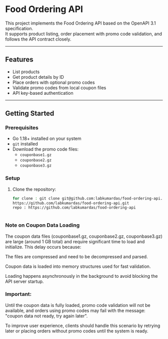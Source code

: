 # Food Ordering API

This project implements the Food Ordering API based on the OpenAPI 3.1 specification.  
It supports product listing, order placement with promo code validation, and follows the API contract closely.

---

## Features

- List products  
- Get product details by ID  
- Place orders with optional promo codes  
- Validate promo codes from local coupon files  
- API key-based authentication

---

## Getting Started

### Prerequisites

- Go 1.18+ installed on your system  
- `git` installed  
- Download the promo code files:  
  - `couponbase1.gz`  
  - `couponbase2.gz`  
  - `couponbase3.gz`  

### Setup

1. Clone the repository:

   ```bash
   for clone : git clone git@github.com:labkumardas/food-ordering-api.git
   https://github.com/labkumardas/food-ordering-api.git
   repo : https://github.com/labkumardas/food-ordering-api
  


### Note on Coupon Data Loading

  The coupon data files (couponbase1.gz, couponbase2.gz, couponbase3.gz) are large (around 1 GB total) and require significant time to load and initialize. This delay occurs because:

  The files are compressed and need to be decompressed and parsed.

  Coupon data is loaded into memory structures used for fast validation.

  Loading happens asynchronously in the background to avoid blocking the API server startup.

### Important:
  Until the coupon data is fully loaded, promo code validation will not be available, and orders using promo codes may fail with the message:
  "coupon data not ready, try again later".

  To improve user experience, clients should handle this scenario by retrying later or placing orders without promo codes until the system is ready.
